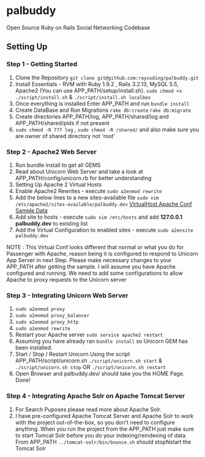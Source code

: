 palbuddy
========

Open Source Ruby on Rails Social Networking Codebase

## Setting Up

### Step 1 - Getting Started
1. Clone the Repository
`git clone git@github.com:raycoding/palbuddy.git`
2. Install Essentials - RVM with Ruby 1.9.2 , Rails 3.2.13, MySQL 5.5, Apache2 (You can use APP_PATH/setup/install.sh). `sudo chmod +x ./script/install.sh` & `./script/install.sh localbox`
3. Once everything is installed Enter APP_PATH and run `bundle install`
4. Create DataBase and Run Migrations `rake db:create` `rake db:migrate`
5. Create directories APP_PATH/log, APP_PATH/shared/log and APP_PATH/shared/pids if not present
6. `sudo chmod -R 777 log`  , `sudo chmod -R /shared/` and also make sure you are owner of shared directory not 'root'

### Step 2 - Apache2 Web Server
1. Run bundle install to get all GEMS 
2. Read about Unicorn Web Server and take a look at APP_PATH/config/unicorn.rb for better understanding
3. Setting Up Apache 2 Virtual Hosts
4. Enable Apache2 Rewrites - execute `sudo a2enmod rewrite`
5. Add the below lines to a new sites-available file `sudo vim /etc/apache2/sites-available/palbuddy.dev`
   [VirtualHost Apache Conf Sample Data](https://gist.github.com/raycoding/5561819)
6. Add site to hosts - execute `sudo vim /etc/hosts` and add **127.0.0.1  palbuddy.dev** to existing list
7. Add the Virtual Configuration to enabled sites - execute `sudo a2ensite palbuddy.dev`

NOTE : This Virtual Conf looks different that normal or what you do for Passenger with Apache, reason being it is configured to respond to Unicorn App Server in next Step. Please make necessary changes to your APP_PATH after getting the sample. I will assume you have Apache configured and running. We need to add some configurations to allow Apache to proxy requests to the Unicorn server

### Step 3 - Integrating Unicorn Web Server
1. `sudo a2enmod proxy`
2. `sudo a2enmod proxy_balancer`
3. `sudo a2enmod proxy_http`
4. `sudo a2enmod rewrite`
5. Restart your Apache server `sudo service apache2 restart`
6. Assuming you have already ran `bundle install` so Unicorn GEM has been installed.
9. Start / Stop / Restart Unicorn Using the script APP_PATH/script/unicorn.sh 
   `./script/unicorn.sh start` & `./script/unicorn.sh stop` OR `./script/unicorn.sh restart`
10. Open Browser and palbuddy.dev/ should take you the HOME Page. Done!

### Step 4 - Integrating Apache Solr on Apache Tomcat Server
1. For Search Puposes please read more about Apache Solr. 
2. I have pre-configured Apache Tomcat Server and Apache Solr to work with the project out-of-the-box,
so you don't need to configure anything. When you run the project from the APP_PATH just make sure to start Tomcat Solr
before you do your indexing/reindexing of data. From APP_PATH `../tomcat-solr/bin/bounce.sh` should stopNstart the Tomcat Solr

